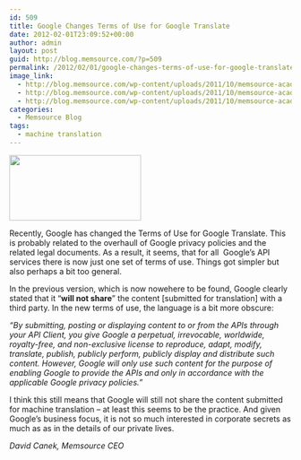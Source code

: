 ```yaml
---
id: 509
title: Google Changes Terms of Use for Google Translate
date: 2012-02-01T23:09:52+00:00
author: admin
layout: post
guid: http://blog.memsource.com/?p=509
permalink: /2012/02/01/google-changes-terms-of-use-for-google-translate/
image_link:
  - http://blog.memsource.com/wp-content/uploads/2011/10/memsource-academy-icon.png
  - http://blog.memsource.com/wp-content/uploads/2011/10/memsource-academy-icon.png
  - http://blog.memsource.com/wp-content/uploads/2011/10/memsource-academy-icon.png
categories:
  - Memsource Blog
tags:
  - machine translation
---
```

[<img class=" size-full wp-image-512 alignleft" title="googl-apis-tos" src="/wp-content/uploads/2012/02/googl-apis-tos.png" alt="" width="235" height="117" />](/wp-content/uploads/2012/02/googl-apis-tos.png)

Recently, Google has changed the Terms of Use for Google Translate. This is probably related to the overhaull of Google privacy policies and the related legal documents. As a result, it seems, that for all  Google&#8217;s API services there is now just one set of terms of use. Things got simpler but also perhaps a bit too general.<!--more-->

In the previous version, which is now nowehere to be found, Google clearly stated that it “**will not share**” the content [submitted for translation] with a third party. In the new terms of use, the language is a bit more obscure:

_&#8220;By submitting, posting or displaying content to or from the APIs through your API Client, you give Google a perpetual, irrevocable, worldwide, royalty-free, and non-exclusive license to reproduce, adapt, modify, translate, publish, publicly perform, publicly display and distribute such content. However, Google will only use such content for the purpose of enabling Google to provide the APIs and only in accordance with the applicable Google privacy policies.&#8221;_

I think this still means that Google will still not share the content submitted for machine translation &#8211; at least this seems to be the practice. And given Google&#8217;s business focus, it is not so much interested in corporate secrets as much as as in the details of our private lives.

_David Canek, Memsource CEO_